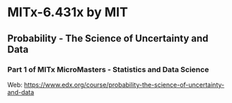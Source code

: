 # MITx-6.431x by MIT
## Probability - The Science of Uncertainty and Data
### Part 1 of MITx MicroMasters - Statistics and Data Science

Web:
https://www.edx.org/course/probability-the-science-of-uncertainty-and-data
